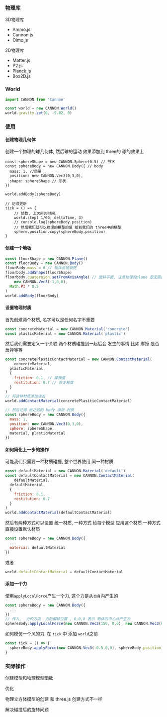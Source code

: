 ### 物理库

3D物理库

+ Ammo.js
+ Cannon.js
+ Oimo.js

2D物理库

+ Matter.js
+ P2.js
+ Planck.js
+ Box2D.js

### World

```js
import CANNON from 'Cannon'

const world = new CANNON.World()
world.gravity.set(0, -9.82, 0)
```

### 使用

#### 创建物理几何体

创建一个物理的球几何体, 然后球的运动 效果添加到 three的 球的效果上

``` =>
const sphereShape = new CANNON.Sphere(0.5) // 形状
const sphereBody = new CANNON.Body({ // body
  mass: 1, //质量
  position: new CANNON.Vec3(0,3,0),
  shape: sphereShape // 形状
})

world.addBody(sphereBody)

// 记得更新
tick = () => {
	// 帧数, 上次用的时间, 
	world.step( 1/60, deltaTime, 3)
	// console.log(sphereBody.position)
	// 然后我们就可以物理的模型的值 给到我们的 three中的模型
	sphere.position.copy(sphereBody.position)
}
```

#### 创建一个地板

```js
const floorShape = new CANNON.Plane()
const floorBody = new CANNON.Body()
floorBody.mass = 0 // 物体会被锁死 
floorbody.addShape(floorShape)
floorbody.quaternion.setFromAxisAngle( // 旋转平面, 注意物理的plane 是无限的 没有边界
	new CANNON.Vec3(-1,0,0),
  Math.PI * 0.5
)
world.addBody(floorBody)

```

#### 设置物理材质

首先创建两个材质, 名字可以是任何名字不重要

```js
const concreteMaterial = new CANNON.Material('concrete')
const plasticMaterial = new CANNON.Material('plastic')
```

然后我们需要定义一个关联 两个材质碰撞到一起后会 发生的事情 比如 摩擦 是否反弹等等

```js
const concretePlasticContactMaterial = new CANNON.ContactMaterial(
	concreteMaterial,
  plasticMaterial,
  {
  	friction: 0.1, // 摩擦度
    restitution: 0.7 // 恢复程度
  }
)
// 将这种材质添加进去
world.addContactMaterial(concretePlasiticContactMaterial)

// 然后记得 给之前的 body 添加 材质
const sphereBody = new CANNON.Body({
  mass: 1,
  position: new CANNON.Vec3(0,3,0),
  sphere: sphereShape,
  material, plasticMaterial
})
```



#### 如何简化上一步的操作

可能我们只需要一种材质碰撞, 整个世界使用 同一种材质

```js
const defaultMaterial = new CANNON.Material('default')
const defaultContactMaterial = new CANNON.ContactMaterial(
	defaultMaterial,
  defaultMaterial,
  {
    friction: 0.1,
    restitution: 0.7
  }
)
world.addContactMaterial(defaultContactMaterial)
```

然后有两种方式可以设置 统一材质, 一种方式 给每个模型 应用这个材质  一种方式 直接设置默认材质

```js
const sphereBody = new CANNON.Body({
  ...
  material: defaultMaterial
})
```

或者

```js
world.defaultContactMaterial = defaultContactMaterial
```



#### 添加一个力

使用`applyLocalForce`产生一个力, 这个力是从`自身`内产生的

```js
const sphereBody = new CANNON.Body({
  ...
})
// 传入,  力的方向  力的偏移位置 , 0,0,0 表示 物体的中心点产生力
sphereBody.applyLocalForce(new CANNON.Vec3(150, 0,0), new CANNON.Vec3(0,0,0))
```

如何模仿一个风的力, 在 `tick` 中 添加 `world`之前

```js
const tick = () => {
  sphereBody.applyForce(new CANNON.Vec3(-0.5,0,0), sphereBody.position)
}
```



### 实际操作

创建模型和物理模型函数

优化

物理立方体模型的创建 和 three.js 创建方式不一样

解决碰撞后的旋转问题

